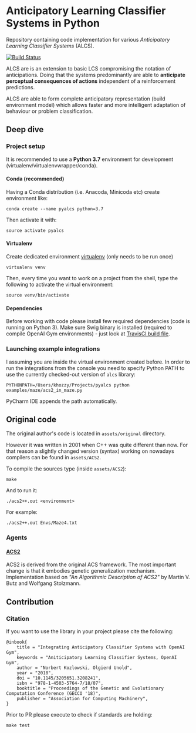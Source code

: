 # Anticipatory Learning Classifier Systems in Python
Repository containing code implementation for various *Anticipatory Learning Classifier Systems* (ALCS).

[![Build Status](https://travis-ci.org/ParrotPrediction/pyalcs.svg?branch=master)](https://travis-ci.org/ParrotPrediction/pyalcs)

ALCS are is an extension to basic LCS compromising the notation of anticipations. Doing that the systems predominantly are able to **anticipate perceptual consequences of actions** independent of a reinforcement predictions.
 
 ALCS are able to form complete anticipatory representation (build environment model) which allows faster and more intelligent adaptation of behaviour or problem classification.

## Deep dive

### Project setup

It is recommended to use a **Python 3.7** environment for development (virtualenv/virtualenvwrapper/conda).

#### Conda (recommended)
Having a Conda distribution (i.e. Anacoda, Minicoda etc) create environment like:

    conda create --name pyalcs python=3.7

Then activate it with:

    source activate pyalcs

#### Virtualenv
Create dedicated environment [virtualenv](https://virtualenv.pypa.io/) (only needs to be run once)

    virtualenv venv

Then, every time you want to work on a project from the shell, type the following to activate the virtual environment:

    source venv/bin/activate


#### Dependencies
Before working with code please install few required dependencies (code is running on Python 3). Make sure Swig binary is installed (required to compile OpenAI Gym environments) - just look at [TravisCI build file](.travis.yml).

### Launching example integrations

I assuming you are inside the virtual environment created before.
In order to run the integrations from the console you need to
specify Python PATH to use the currently checked-out version
of `alcs` library:

    PYTHONPATH=/Users/khozzy/Projects/pyalcs python examples/maze/acs2_in_maze.py

PyCharm IDE appends the path automatically.

## Original code
The original author's code is located in `assets/original` directory.

However it was written in 2001 when C++ was quite different than now. For that reason a slightly changed version (syntax) working on nowadays compilers can be found in `assets/ACS2`.

To compile the sources type (inside `assets/ACS2`):

    make

And to run it:

    ./acs2++.out <environment>

For example:

    ./acs2++.out Envs/Maze4.txt

### Agents

#### [ACS2](alcs/acs2/ACS2.py)
ACS2 is derived from the original ACS framework. The most important change is that it embodies genetic generalization mechanism. Implementation based on *"An Algorithmic Description of ACS2"* by Martin V. Butz and Wolfgang Stolzmann.

## Contribution

### Citation
If you want to use the library in your project please cite the following:

    @inbook{
        title = "Integrating Anticipatory Classifier Systems with OpenAI Gym",
        keywords = "Aniticipatory Learning Classifier Systems, OpenAI Gym",
        author = "Norbert Kozlowski, Olgierd Unold",
        year = "2018",
        doi = "10.1145/3205651.3208241",
        isbn = "978-1-4503-5764-7/18/07",
        booktitle = "Proceedings of the Genetic and Evolutionary Computation Conference (GECCO '18)",
        publisher = "Association for Computing Machinery",
    }

Prior to PR please execute to check if standards are holding:

    make test
